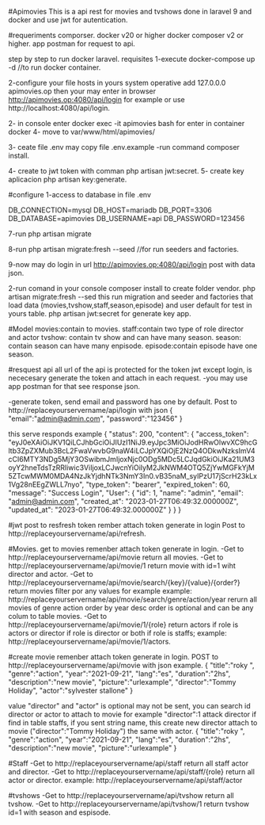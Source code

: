 
#Apimovies
This is a api rest for movies and tvshows done in laravel 9 and docker and use jwt for autentication.

#requeriments
comporser.
docker v20 or higher docker composer v2 or higher.
app postman for request to api.

step by step to run docker laravel.
requisites 
1-execute docker-compose up -d //to run docker container.

2-configure your file hosts in yours system operative add  127.0.0.0  apimovies.op  then your may enter in browser http://apimovies.op:4080/api/login for example or use http://localhost:4080/api/login.

2- in console enter docker exec -it apimovies bash  for enter in container docker
4- move to var/www/html/apimovies/
  
3- ceate file .env may copy file .env.example
  -run command composer install.

4- create to jwt token   with comman  php artisan jwt:secret. 
5- create key aplicacion php artisan key:generate.


#configure
1-access to database in file .env

DB_CONNECTION=mysql
DB_HOST=mariadb
DB_PORT=3306
DB_DATABASE=apimovies
DB_USERNAME=api
DB_PASSWORD=123456

7-run php artisan migrate

8-run php artisan migrate:fresh --seed //for  run seeders and factories.

9-now may do login in url  http://apimovies.op:4080/api/login post with data json.



2-run comand in your console 
 composer install to create folder vendor.
 php artisan migrate:fresh --sed this run migration and seeder and factories that load data (movies,tvshow,staff,season,episode) and user default for test in yours table. 
 php artisan jwt:secret  for generate key app.

#Model
movies:contain to movies.
staff:contain two type of role director and actor
tvshow: contain tv show and can have many season.
season: contain season can have many enpisode.
episode:contain episode have one season.

#resquest api
all url  of  the api is protected for the token jwt except login, is nececesary generate the token and attach in each request.
-you may use app postman for that see response json.

-generate token, send email and password has one by default.
 Post to http://replaceyourservername/api/login with  json 
{
"email":"admin@admin.com",
"password":"123456" 
}

this serve responds example
{
    "status": 200,
    "content": {
        "access_token": "eyJ0eXAiOiJKV1QiLCJhbGciOiJIUzI1NiJ9.eyJpc3MiOiJodHRwOlwvXC9hcGltb3ZpZXMub3BcL2FwaVwvbG9naW4iLCJpYXQiOjE2NzQ4ODkwNzksImV4cCI6MTY3NDg5MjY3OSwibmJmIjoxNjc0ODg5MDc5LCJqdGkiOiJKa21UM3oyY2hneTdsTzRRIiwic3ViIjoxLCJwcnYiOiIyM2JkNWM4OTQ5ZjYwMGFkYjM5ZTcwMWM0MDA4NzJkYjdhNTk3NmY3In0.vB35naM_syIPzU17jScrH23kLx1Vg28nEEgZWLL7nyo",
        "type_token": "bearer",
        "expired_token": 60,
        "message": "Success Login",
        "User": {
            "id": 1,
            "name": "admin",
            "email": "admin@admin.com",
            "created_at": "2023-01-27T06:49:32.000000Z",
            "updated_at": "2023-01-27T06:49:32.000000Z"
        }
    }
}

#jwt
 post to resfresh token rember attach token generate in login 
 Post to http://replaceyourservername/api/refresh.

#Movies.
get to movies remenber attach token generate in login.
-Get to  http://replaceyourservername/api/movie  return all movies.
-Get to  http://replaceyourservername/api/movie/1  return movie with id=1 wiht director and actor.
-Get to  http://replaceyourservername/api/movie/search/{key}/{value}/{order?} return movies filter por any  values for example 
        example: http://replaceyourservername/api/movie/search/genre/action/year rerurn all movies of genre action order by year desc order is optional and can be any colum to table movies.
-Get to  http://replaceyourservername/api/movie/1/{role} return actors if role is actors or director if role is director or both if role is staffs; 
        example:  http://replaceyourservername/api/movie/1/actors.

#create movie  remenber attach token generate in login.
POST to  http://replaceyourservername/api/movie  with json example.
{
 "title":"roky ",
 "genre":"action",
 "year":"2021-09-21",
 "lang":"es",
 "duration":"2hs",
"description":"new movie",
"picture":"urlexample",
"director":"Tommy Holiday",
"actor":"sylvester stallone"
}

value "director" and  "actor" is optional may not be sent, you can search id director or actor to attach to movie for example
"director":1  attack director if find  in table staffs, if you sent string  name, this create new director attach to movie ("director":"Tommy Holiday") 
the same with actor.
{
 "title":"roky ",
 "genre":"action",
 "year":"2021-09-21",
 "lang":"es",
 "duration":"2hs",
"description":"new movie",
"picture":"urlexample"
}

#Staff 
 -Get to  http://replaceyourservername/api/staff  return all staff actor and director.
  -Get to  http://replaceyourservername/api/staff/{role}  return all actor  or director.
           example: http://replaceyourservername/api/staff/actor

#tvshows
 -Get to  http://replaceyourservername/api/tvshow  return all tvshow.
  -Get to  http://replaceyourservername/api/tvshow/1  return tvshow id=1 with season and espisode.
          

